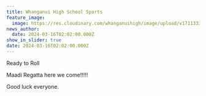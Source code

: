 ```yaml
---
title: Whanganui High School Sports
feature_image:
  image: https://res.cloudinary.com/whanganuihigh/image/upload/v1711333834/News/Rowing_Maadi_Reg.jpg
news_author:
  date: 2024-03-16T02:02:00.000Z
show_in_slider: true
date: 2024-03-16T02:02:00.000Z
---
```



Ready to Roll 

Maadi Regatta here we come!!!!!

Good luck everyone.